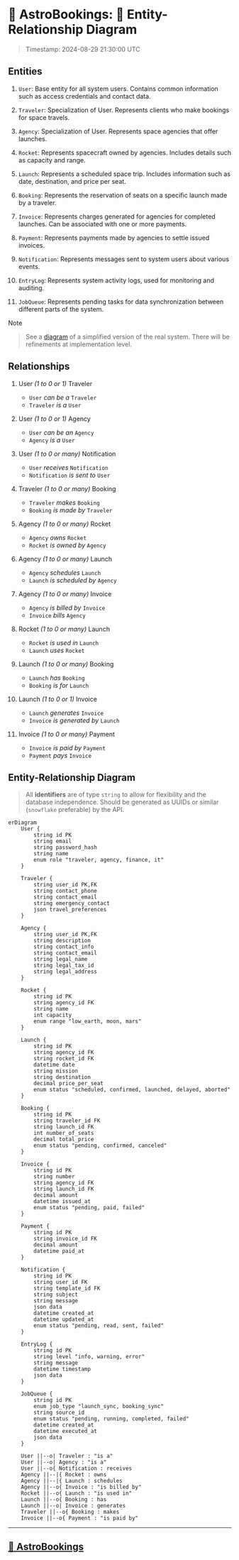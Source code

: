 # 🚀 AstroBookings: 📝 Entity-Relationship Diagram

> Timestamp: 2024-08-29 21:30:00 UTC

## Entities

1. `User`: Base entity for all system users. Contains common information such as access credentials and contact data.

2. `Traveler`: Specialization of User. Represents clients who make bookings for space travels.

3. `Agency`: Specialization of User. Represents space agencies that offer launches.

4. `Rocket`: Represents spacecraft owned by agencies. Includes details such as capacity and range.

5. `Launch`: Represents a scheduled space trip. Includes information such as date, destination, and price per seat.

6. `Booking`: Represents the reservation of seats on a specific launch made by a traveler.

7. `Invoice`: Represents charges generated for agencies for completed launches. Can be associated with one or more payments.

8. `Payment`: Represents payments made by agencies to settle issued invoices.

9. `Notification`: Represents messages sent to system users about various events.

10. `EntryLog`: Represents system activity logs, used for monitoring and auditing.

11. `JobQueue`: Represents pending tasks for data synchronization between different parts of the system.

> [!NOTE]
>
> > See a [diagram](#entity-relationship-diagram) of a simplified version of the real system. There will be refinements at implementation level.

## Relationships

1. User _(1 to 0 or 1)_ Traveler

   - `User` _can be a_ `Traveler`
   - `Traveler` _is a_ `User`

2. User _(1 to 0 or 1)_ Agency

   - `User` _can be an_ `Agency`
   - `Agency` _is a_ `User`

3. User _(1 to 0 or many)_ Notification

   - `User` _receives_ `Notification`
   - `Notification` _is sent to_ `User`

4. Traveler _(1 to 0 or many)_ Booking

   - `Traveler` _makes_ `Booking`
   - `Booking` _is made by_ `Traveler`

5. Agency _(1 to 0 or many)_ Rocket

   - `Agency` _owns_ `Rocket`
   - `Rocket` _is owned by_ `Agency`

6. Agency _(1 to 0 or many)_ Launch

   - `Agency` _schedules_ `Launch`
   - `Launch` _is scheduled by_ `Agency`

7. Agency _(1 to 0 or many)_ Invoice

   - `Agency` _is billed by_ `Invoice`
   - `Invoice` _bills_ `Agency`

8. Rocket _(1 to 0 or many)_ Launch

   - `Rocket` _is used in_ `Launch`
   - `Launch` _uses_ `Rocket`

9. Launch _(1 to 0 or many)_ Booking

   - `Launch` _has_ `Booking`
   - `Booking` _is for_ `Launch`

10. Launch _(1 to 0 or 1)_ Invoice

    - `Launch` _generates_ `Invoice`
    - `Invoice` _is generated by_ `Launch`

11. Invoice _(1 to 0 or many)_ Payment

    - `Invoice` _is paid by_ `Payment`
    - `Payment` _pays_ `Invoice`

## Entity-Relationship Diagram

> All **identifiers** are of type `string` to allow for flexibility and the database independence. Should be generated as UUIDs or similar (`snowflake` preferable) by the API.

```mermaid
erDiagram
    User {
        string id PK
        string email
        string password_hash
        string name
        enum role "traveler, agency, finance, it"
    }

    Traveler {
        string user_id PK,FK
        string contact_phone
        string contact_email
        string emergency_contact
        json travel_preferences
    }

    Agency {
        string user_id PK,FK
        string description
        string contact_info
        string contact_email
        string legal_name
        string legal_tax_id
        string legal_address
    }

    Rocket {
        string id PK
        string agency_id FK
        string name
        int capacity
        enum range "low_earth, moon, mars"
    }

    Launch {
        string id PK
        string agency_id FK
        string rocket_id FK
        datetime date
        string mission
        string destination
        decimal price_per_seat
        enum status "scheduled, confirmed, launched, delayed, aborted"
    }

    Booking {
        string id PK
        string traveler_id FK
        string launch_id FK
        int number_of_seats
        decimal total_price
        enum status "pending, confirmed, canceled"
    }

    Invoice {
        string id PK
        string number
        string agency_id FK
        string launch_id FK
        decimal amount
        datetime issued_at
        enum status "pending, paid, failed"
    }

    Payment {
        string id PK
        string invoice_id FK
        decimal amount
        datetime paid_at
    }

    Notification {
        string id PK
        string user_id FK
        string template_id FK
        string subject
        string message
        json data
        datetime created_at
        datetime updated_at
        enum status "pending, read, sent, failed"
    }

    EntryLog {
        string id PK
        string level "info, warning, error"
        string message
        datetime timestamp
        json data
    }

    JobQueue {
        string id PK
        enum job_type "launch_sync, booking_sync"
        string source_id
        enum status "pending, running, completed, failed"
        datetime created_at
        datetime executed_at
        json data
    }

    User ||--o| Traveler : "is a"
    User ||--o| Agency : "is a"
    User ||--o{ Notification : receives
    Agency ||--|{ Rocket : owns
    Agency ||--|{ Launch : schedules
    Agency ||--o{ Invoice : "is billed by"
    Rocket ||--o{ Launch : "is used in"
    Launch ||--o{ Booking : has
    Launch ||--o| Invoice : generates
    Traveler ||--o{ Booking : makes
    Invoice ||--o{ Payment : "is paid by"
```

---

## [🚀 AstroBookings](https://github.com/AstroBookings)
